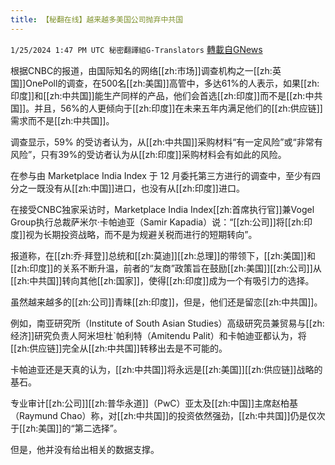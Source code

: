 ```yaml
---
title: 【秘翻在线】越来越多美国公司抛弃中共国
---
```

`1/25/2024 1:47 PM UTC 秘密翻譯組G-Translators` [轉載自GNews](https://gnews.org/articles/2252777)

根据CNBC的报道，由国际知名的网络[[zh:市场]]调查机构之一[[zh:英国]]OnePoll的调查，在500名[[zh:美国]]高管中，多达61%的人表示，如果[[zh:印度]]和[[zh:中共国]]能生产同样的产品，他们会首选[[zh:印度]]而不是[[zh:中共国]]。并且，56%的人更倾向于[[zh:印度]]在未来五年内满足他们的[[zh:供应链]]需求而不是[[zh:中共国]]。

调查显示，59% 的受访者认为，从[[zh:中共国]]采购材料“有一定风险”或“非常有风险”，只有39%的受访者认为从[[zh:印度]]采购材料会有如此的风险。

在参与由 Marketplace India Index 于 12 月委托第三方进行的调查中，至少有四分之一既没有从[[zh:中国]]进口，也没有从[[zh:印度]]进口。

在接受CNBC独家采访时，Marketplace India Index[[zh:首席执行官]]兼Vogel Group执行总裁萨米尔·卡帕迪亚（Samir Kapadia）说：“[[zh:公司]]将[[zh:印度]]视为长期投资战略，而不是为规避关税而进行的短期转向”。

报道称，在[[zh:乔·拜登]]总统和[[zh:莫迪]][[zh:总理]]的带领下，[[zh:美国]]和[[zh:印度]]的关系不断升温，前者的“友商”政策旨在鼓励[[zh:美国]][[zh:公司]]从[[zh:中共国]]转向其他[[zh:国家]]，使得[[zh:印度]]成为一个有吸引力的选择。

虽然越来越多的[[zh:公司]]青睐[[zh:印度]]，但是，他们还是留恋[[zh:中共国]]。

例如，南亚研究所（Institute of South Asian Studies）高级研究员兼贸易与[[zh:经济]]研究负责人阿米坦杜\`帕利特（Amitendu Palit）和卡帕迪亚都认为，将[[zh:供应链]]完全从[[zh:中共国]]转移出去是不可能的。

卡帕迪亚还是天真的认为，[[zh:中共国]]将永远是[[zh:美国]][[zh:供应链]]战略的基石。

专业审计[[zh:公司]][[zh:普华永道]]（PwC）亚太及[[zh:中国]]主席赵柏基（Raymund Chao）称，对[[zh:中共国]]的投资依然强劲，[[zh:中共国]]仍是仅次于[[zh:美国]]的“第二选择”。

但是，他并没有给出相关的数据支撑。
